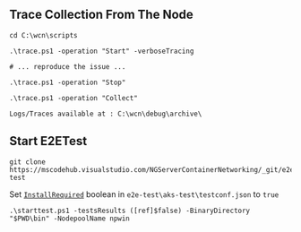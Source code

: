 ## Trace Collection From The Node ##
```
cd C:\wcn\scripts

.\trace.ps1 -operation "Start" -verboseTracing

# ... reproduce the issue ...

.\trace.ps1 -operation "Stop"

.\trace.ps1 -operation "Collect"

Logs/Traces available at : C:\wcn\debug\archive\
```

## Start E2ETest ##
```
git clone https://mscodehub.visualstudio.com/NGServerContainerNetworking/_git/e2e-test
```

Set [`InstallRequired`](https://mscodehub.visualstudio.com/NGServerContainerNetworking/_git/e2e-test?path=/aks-test/testconf.json&version=GBmain&line=9&lineEnd=9&lineStartColumn=1&lineEndColumn=34&lineStyle=plain&_a=contents) boolean in `e2e-test\aks-test\testconf.json` to `true`

```
.\starttest.ps1 -testsResults ([ref]$false) -BinaryDirectory "$PWD\bin" -NodepoolName npwin
```
